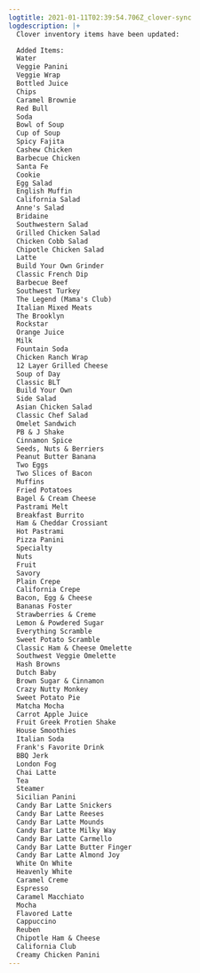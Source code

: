 ```yaml
---
logtitle: 2021-01-11T02:39:54.706Z_clover-sync
logdescription: |+
  Clover inventory items have been updated:

  Added Items:
  Water
  Veggie Panini
  Veggie Wrap
  Bottled Juice
  Chips
  Caramel Brownie
  Red Bull
  Soda
  Bowl of Soup
  Cup of Soup
  Spicy Fajita
  Cashew Chicken
  Barbecue Chicken
  Santa Fe
  Cookie
  Egg Salad
  English Muffin
  California Salad
  Anne's Salad
  Bridaine
  Southwestern Salad
  Grilled Chicken Salad
  Chicken Cobb Salad
  Chipotle Chicken Salad
  Latte
  Build Your Own Grinder
  Classic French Dip
  Barbecue Beef
  Southwest Turkey
  The Legend (Mama's Club)
  Italian Mixed Meats
  The Brooklyn
  Rockstar
  Orange Juice
  Milk
  Fountain Soda
  Chicken Ranch Wrap
  12 Layer Grilled Cheese
  Soup of Day
  Classic BLT
  Build Your Own
  Side Salad
  Asian Chicken Salad
  Classic Chef Salad
  Omelet Sandwich
  PB & J Shake
  Cinnamon Spice
  Seeds, Nuts & Berriers
  Peanut Butter Banana
  Two Eggs
  Two Slices of Bacon
  Muffins
  Fried Potatoes
  Bagel & Cream Cheese
  Pastrami Melt
  Breakfast Burrito
  Ham & Cheddar Crossiant
  Hot Pastrami
  Pizza Panini
  Specialty
  Nuts
  Fruit
  Savory
  Plain Crepe
  California Crepe
  Bacon, Egg & Cheese
  Bananas Foster
  Strawberries & Creme
  Lemon & Powdered Sugar
  Everything Scramble
  Sweet Potato Scramble
  Classic Ham & Cheese Omelette
  Southwest Veggie Omelette
  Hash Browns
  Dutch Baby
  Brown Sugar & Cinnamon
  Crazy Nutty Monkey
  Sweet Potato Pie
  Matcha Mocha
  Carrot Apple Juice
  Fruit Greek Protien Shake
  House Smoothies
  Italian Soda
  Frank's Favorite Drink
  BBQ Jerk
  London Fog
  Chai Latte
  Tea
  Steamer
  Sicilian Panini
  Candy Bar Latte Snickers
  Candy Bar Latte Reeses
  Candy Bar Latte Mounds
  Candy Bar Latte Milky Way
  Candy Bar Latte Carmello
  Candy Bar Latte Butter Finger
  Candy Bar Latte Almond Joy
  White On White
  Heavenly White
  Caramel Creme
  Espresso
  Caramel Macchiato
  Mocha
  Flavored Latte
  Cappuccino
  Reuben
  Chipotle Ham & Cheese
  California Club
  Creamy Chicken Panini
---
```

